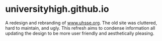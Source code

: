# universityhigh.github.io
A redesign and rebranding of www.uhsse.org. The old site was cluttered, hard to maintain, and ugly. This refresh aims to condense information all updating the design to be more user friendly and aesthetically pleasing.
